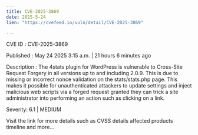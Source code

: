 ```yaml
---
title: CVE-2025-3869
date: 2025-5-24
lien: "https://cvefeed.io/vuln/detail/CVE-2025-3869"

---
```


CVE ID : CVE-2025-3869

Published :  May 24
2025
3:15 a.m. | 21 hours
6 minutes ago

Description : The 4stats plugin for WordPress is vulnerable to Cross-Site Request Forgery in all versions up to
and including
2.0.9. This is due to missing or incorrect nonce validation on the stats/stats.php page. This makes it possible for unauthenticated attackers to update settings and inject malicious web scripts via a forged request granted they can trick a site administrator into performing an action such as clicking on a link.

Severity: 6.1 | MEDIUM

Visit the link for more details
such as CVSS details
affected products
timeline
and more...
